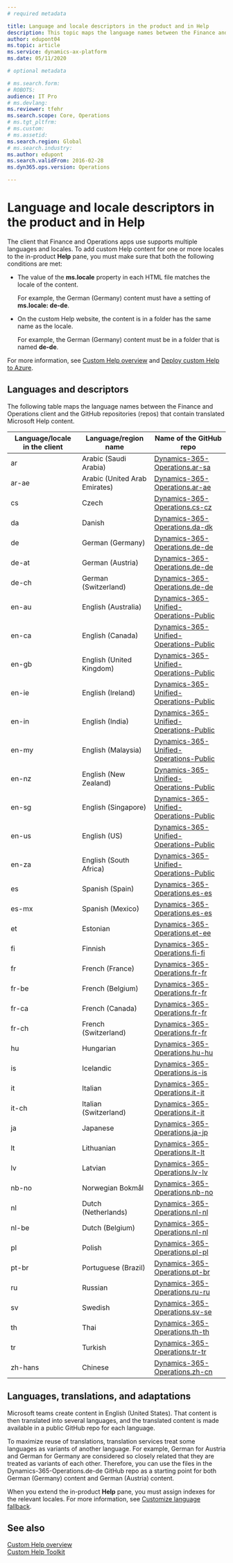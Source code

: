 ```yaml
---
# required metadata

title: Language and locale descriptors in the product and in Help
description: This topic maps the language names between the Finance and Operations client and the GitHub repos that contain translated Microsoft Help content. 
author: edupont04
ms.topic: article
ms.service: dynamics-ax-platform
ms.date: 05/11/2020

# optional metadata

# ms.search.form: 
# ROBOTS: 
audience: IT Pro
# ms.devlang: 
ms.reviewer: tfehr
ms.search.scope: Core, Operations
# ms.tgt_pltfrm: 
# ms.custom: 
# ms.assetid: 
ms.search.region: Global
# ms.search.industry: 
ms.author: edupont
ms.search.validFrom: 2016-02-28
ms.dyn365.ops.version: Operations

---
```


# Language and locale descriptors in the product and in Help

The client that Finance and Operations apps use supports multiple languages and locales. To add custom Help content for one or more locales to the in-product **Help** pane, you must make sure that both the following conditions are met:

- The value of the **ms.locale** property in each HTML file matches the locale of the content.

    For example, the German (Germany) content must have a setting of **ms.locale: de-de**.

- On the custom Help website, the content is in a folder has the same name as the locale.

    For example, the German (Germany) content must be in a folder that is named **de-de**.

For more information, see [Custom Help overview](custom-help-overview.md) and [Deploy custom Help to Azure](walkthrough-help-azure.md).

## Languages and descriptors

The following table maps the language names between the Finance and Operations client and the GitHub repositories (repos) that contain translated Microsoft Help content.

| Language/locale in the client | Language/region name | Name of the GitHub repo |
|-------------------------------|----------------------|-------------------------|
| ar | Arabic (Saudi Arabia) | [Dynamics-365-Operations.ar-sa](https://github.com/MicrosoftDocs/Dynamics-365-Operations.ar-sa) |
| ar-ae | Arabic (United Arab Emirates) | [Dynamics-365-Operations.ar-ae](https://github.com/MicrosoftDocs/Dynamics-365-Operations.ar-sa) |
| cs | Czech | [Dynamics-365-Operations.cs-cz](https://github.com/MicrosoftDocs/Dynamics-365-Operations.cs-cz) |
| da | Danish | [Dynamics-365-Operations.da-dk](https://github.com/MicrosoftDocs/Dynamics-365-Operations.da-dk/) |
| de | German (Germany) | [Dynamics-365-Operations.de-de](https://github.com/MicrosoftDocs/Dynamics-365-Operations.de-de) |
| de-at | German (Austria) | [Dynamics-365-Operations.de-de](https://github.com/MicrosoftDocs/Dynamics-365-Operations.de-de) |
| de-ch | German (Switzerland) | [Dynamics-365-Operations.de-de](https://github.com/MicrosoftDocs/Dynamics-365-Operations.de-de) |
| en-au | English (Australia) | [Dynamics-365-Unified-Operations-Public](https://github.com/MicrosoftDocs/Dynamics-365-Unified-Operations-Public) |
| en-ca | English (Canada) | [Dynamics-365-Unified-Operations-Public](https://github.com/MicrosoftDocs/Dynamics-365-Unified-Operations-Public) |
| en-gb | English (United Kingdom) | [Dynamics-365-Unified-Operations-Public](https://github.com/MicrosoftDocs/Dynamics-365-Unified-Operations-Public) |
| en-ie | English (Ireland) | [Dynamics-365-Unified-Operations-Public](https://github.com/MicrosoftDocs/Dynamics-365-Unified-Operations-Public) |
| en-in | English (India) | [Dynamics-365-Unified-Operations-Public](https://github.com/MicrosoftDocs/Dynamics-365-Unified-Operations-Public) |
| en-my | English (Malaysia) | [Dynamics-365-Unified-Operations-Public](https://github.com/MicrosoftDocs/Dynamics-365-Unified-Operations-Public) |
| en-nz | English (New Zealand) | [Dynamics-365-Unified-Operations-Public](https://github.com/MicrosoftDocs/Dynamics-365-Unified-Operations-Public) |
| en-sg | English (Singapore) | [Dynamics-365-Unified-Operations-Public](https://github.com/MicrosoftDocs/Dynamics-365-Unified-Operations-Public) |
| en-us | English (US) | [Dynamics-365-Unified-Operations-Public](https://github.com/MicrosoftDocs/Dynamics-365-Unified-Operations-Public) |
| en-za | English (South Africa) | [Dynamics-365-Unified-Operations-Public](https://github.com/MicrosoftDocs/Dynamics-365-Unified-Operations-Public) |
| es | Spanish (Spain) | [Dynamics-365-Operations.es-es](https://github.com/MicrosoftDocs/Dynamics-365-Operations.es-es) |
| es-mx | Spanish (Mexico) | [Dynamics-365-Operations.es-es](https://github.com/MicrosoftDocs/Dynamics-365-Operations.es-es) |
| et | Estonian | [Dynamics-365-Operations.et-ee](https://github.com/MicrosoftDocs/Dynamics-365-Operations.et-ee) |
| fi | Finnish | [Dynamics-365-Operations.fi-fi](https://github.com/MicrosoftDocs/Dynamics-365-Operations.fi-fi) |
| fr | French (France) | [Dynamics-365-Operations.fr-fr](https://github.com/MicrosoftDocs/Dynamics-365-Operations.fr-fr) |
| fr-be | French (Belgium) | [Dynamics-365-Operations.fr-fr](https://github.com/MicrosoftDocs/Dynamics-365-Operations.fr-fr) |
| fr-ca | French (Canada) | [Dynamics-365-Operations.fr-fr](https://github.com/MicrosoftDocs/Dynamics-365-Operations.fr-fr) |
| fr-ch | French (Switzerland) | [Dynamics-365-Operations.fr-fr](https://github.com/MicrosoftDocs/Dynamics-365-Operations.fr-fr) |
| hu | Hungarian | [Dynamics-365-Operations.hu-hu](https://github.com/MicrosoftDocs/Dynamics-365-Operations.hu-hu) |
| is | Icelandic | [Dynamics-365-Operations.is-is](https://github.com/MicrosoftDocs/Dynamics-365-Operations.is-is) |
| it | Italian | [Dynamics-365-Operations.it-it](https://github.com/MicrosoftDocs/Dynamics-365-Operations.it-it) |
| it-ch | Italian (Switzerland) | [Dynamics-365-Operations.it-it](https://github.com/MicrosoftDocs/Dynamics-365-Operations.it-it) |
| ja | Japanese | [Dynamics-365-Operations.ja-jp](https://github.com/MicrosoftDocs/Dynamics-365-Operations.ja-jp) |
| lt | Lithuanian | [Dynamics-365-Operations.lt-lt](https://github.com/MicrosoftDocs/Dynamics-365-Operations.lt-lt) |
| lv | Latvian | [Dynamics-365-Operations.lv-lv](https://github.com/MicrosoftDocs/Dynamics-365-Operations.lv-lv) |
| nb-no | Norwegian Bokmål | [Dynamics-365-Operations.nb-no](https://github.com/MicrosoftDocs/Dynamics-365-Operations.nb-no) |
| nl | Dutch (Netherlands) | [Dynamics-365-Operations.nl-nl](https://github.com/MicrosoftDocs/Dynamics-365-Operations.nl-nl) |
| nl-be | Dutch (Belgium) | [Dynamics-365-Operations.nl-nl](https://github.com/MicrosoftDocs/Dynamics-365-Operations.nl-nl) |
| pl | Polish | [Dynamics-365-Operations.pl-pl](https://github.com/MicrosoftDocs/Dynamics-365-Operations.pl-pl) |
| pt-br | Portuguese (Brazil) | [Dynamics-365-Operations.pt-br](https://github.com/MicrosoftDocs/Dynamics-365-Operations.pt-br) |
| ru | Russian | [Dynamics-365-Operations.ru-ru](https://github.com/MicrosoftDocs/Dynamics-365-Operations.ru-ru) |
| sv | Swedish | [Dynamics-365-Operations.sv-se](https://github.com/MicrosoftDocs/Dynamics-365-Operations.sv-se) |
| th | Thai | [Dynamics-365-Operations.th-th](https://github.com/MicrosoftDocs/Dynamics-365-Operations.th-th) |
| tr | Turkish | [Dynamics-365-Operations.tr-tr](https://github.com/MicrosoftDocs/Dynamics-365-Operations.tr-tr) |
| zh-hans | Chinese | [Dynamics-365-Operations.zh-cn](https://github.com/MicrosoftDocs/Dynamics-365-Operations.zh-cn) |

## Languages, translations, and adaptations

Microsoft teams create content in English (United States). That content is then translated into several languages, and the translated content is made available in a public GitHub repo for each language.

To maximize reuse of translations, translation services treat some languages as variants of another language. For example, German for Austria and German for Germany are considered so closely related that they are treated as variants of each other. Therefore, you can use the files in the Dynamics-365-Operations.de-de GitHub repo as a starting point for both German (Germany) content and German (Austria) content.

When you extend the in-product **Help** pane, you must assign indexes for the relevant locales. For more information, see [Customize language fallback](connect-help-pane.md#customize-language-fallback).

## See also

[Custom Help overview](custom-help-overview.md)  
[Custom Help Toolkit](custom-help-toolkit.md)
